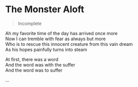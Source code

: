 # The Monster Aloft

> Incomplete

Ah my favorite time of the day has arrived once more\
Now I can tremble with fear as always but more\
Who is to rescue this innocent creature from this vain dream\
As his hopes painfully turns into steam

At first, there was a word\
And the word was with the suffer\
And the word was to suffer

<!-- Now, I recall this clearly -->
<!-- Let me remind you the monster which lives aloft\ -->
...
